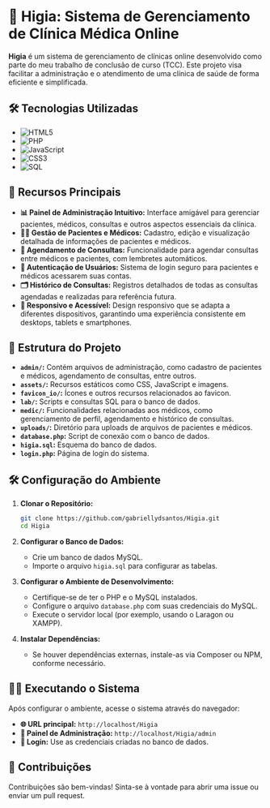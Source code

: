 
# 🏥 Higia: Sistema de Gerenciamento de Clínica Médica Online

**Higia** é um sistema de gerenciamento de clínicas online desenvolvido como parte do meu trabalho de conclusão de curso (TCC). Este projeto visa facilitar a administração e o atendimento de uma clínica de saúde de forma eficiente e simplificada.

## 🛠️ Tecnologias Utilizadas

- ![HTML5](https://img.shields.io/badge/HTML5-E34F26?style=flat-square&logo=html5&logoColor=white)
- ![PHP](https://img.shields.io/badge/PHP-777BB4?style=flat-square&logo=php&logoColor=white)
- ![JavaScript](https://img.shields.io/badge/JavaScript-F7DF1E?style=flat-square&logo=javascript&logoColor=black)
- ![CSS3](https://img.shields.io/badge/CSS3-1572B6?style=flat-square&logo=css3&logoColor=white)
- ![SQL](https://img.shields.io/badge/SQL-003B57?style=flat-square&logo=database&logoColor=white)

## 🚀 Recursos Principais

- **📊 Painel de Administração Intuitivo:** Interface amigável para gerenciar pacientes, médicos, consultas e outros aspectos essenciais da clínica.
- **👨‍⚕️ Gestão de Pacientes e Médicos:** Cadastro, edição e visualização detalhada de informações de pacientes e médicos.
- **📅 Agendamento de Consultas:** Funcionalidade para agendar consultas entre médicos e pacientes, com lembretes automáticos.
- **🔐 Autenticação de Usuários:** Sistema de login seguro para pacientes e médicos acessarem suas contas.
- **🗂️ Histórico de Consultas:** Registros detalhados de todas as consultas agendadas e realizadas para referência futura.
- **📱 Responsivo e Acessível:** Design responsivo que se adapta a diferentes dispositivos, garantindo uma experiência consistente em desktops, tablets e smartphones.

## 📁 Estrutura do Projeto

- **`admin/`:** Contém arquivos de administração, como cadastro de pacientes e médicos, agendamento de consultas, entre outros.
- **`assets/`:** Recursos estáticos como CSS, JavaScript e imagens.
- **`favicon_io/`:** Ícones e outros recursos relacionados ao favicon.
- **`lab/`:** Scripts e consultas SQL para o banco de dados.
- **`medic/`:** Funcionalidades relacionadas aos médicos, como gerenciamento de perfil, agendamento e histórico de consultas.
- **`uploads/`:** Diretório para uploads de arquivos de pacientes e médicos.
- **`database.php`:** Script de conexão com o banco de dados.
- **`higia.sql`:** Esquema do banco de dados.
- **`login.php`:** Página de login do sistema.

## 🛠️ Configuração do Ambiente

1. **Clonar o Repositório:**

   ```bash
   git clone https://github.com/gabriellydsantos/Higia.git
   cd Higia

2. **Configurar o Banco de Dados:**

   - Crie um banco de dados MySQL.
   - Importe o arquivo `higia.sql` para configurar as tabelas.

3. **Configurar o Ambiente de Desenvolvimento:**

   - Certifique-se de ter o PHP e o MySQL instalados.
   - Configure o arquivo `database.php` com suas credenciais do MySQL.
   - Execute o servidor local (por exemplo, usando o Laragon ou XAMPP).

4. **Instalar Dependências:**

   - Se houver dependências externas, instale-as via Composer ou NPM, conforme necessário.

## 🏃‍♂️ Executando o Sistema

Após configurar o ambiente, acesse o sistema através do navegador:

- **🌐 URL principal:** `http://localhost/Higia`
- **🔑 Painel de Administração:** `http://localhost/Higia/admin`
- **👤 Login:** Use as credenciais criadas no banco de dados.

## 🤝 Contribuições

Contribuições são bem-vindas! Sinta-se à vontade para abrir uma issue ou enviar um pull request.
